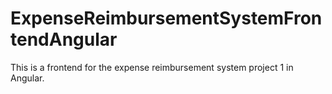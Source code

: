 # ExpenseReimbursementSystemFrontendAngular
This is a frontend for the expense reimbursement system project 1 in Angular.
